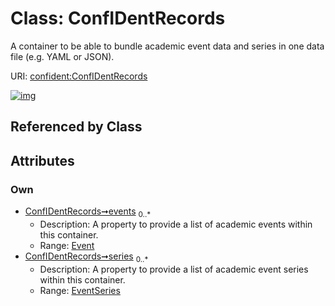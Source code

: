
# Class: ConfIDentRecords


A container to be able to bundle academic event data and series in one data file (e.g. YAML or JSON).

URI: [confident:ConfIDentRecords](https://raw.githubusercontent.com/TIBHannover/ConfIDent_schema/main/src/linkml/confident_schema.yaml#ConfIDentRecords)


[![img](https://yuml.me/diagram/nofunky;dir:TB/class/[EventSeries],[Event],[EventSeries]<series%200..*-++[ConfIDentRecords],[Event]<events%200..*-++[ConfIDentRecords])](https://yuml.me/diagram/nofunky;dir:TB/class/[EventSeries],[Event],[EventSeries]<series%200..*-++[ConfIDentRecords],[Event]<events%200..*-++[ConfIDentRecords])

## Referenced by Class


## Attributes


### Own

 * [ConfIDentRecords➞events](confIDentRecords__events.md)  <sub>0..\*</sub>
     * Description: A property to provide a list of academic events within this container.
     * Range: [Event](Event.md)
 * [ConfIDentRecords➞series](confIDentRecords__series.md)  <sub>0..\*</sub>
     * Description: A property to provide a list of academic event series within this container.
     * Range: [EventSeries](EventSeries.md)
